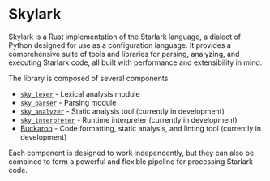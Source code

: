 # Skylark

Skylark is a Rust implementation of the Starlark language, a dialect of Python designed for use as a configuration language. It provides a comprehensive suite of tools and libraries for parsing, analyzing, and executing Starlark code, all built with performance and extensibility in mind.

The library is composed of several components:

- [`sky_lexer`](./sky_lexer.md) - Lexical analysis module
- [`sky_parser`](./sky_parser.md) - Parsing module
- [`sky_analyzer`](./sky_analyzer.md) - Static analysis tool (currently in development)
- [`sky_interpreter`](./sky_interpreter.md) - Runtime interpreter (currently in development)
- [Buckaroo](../devtools/buckaroo.md) - Code formatting, static analysis, and linting tool (currently in development)

Each component is designed to work independently, but they can also be combined to form a powerful and flexible pipeline for processing Starlark code.
